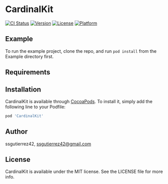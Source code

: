 # CardinalKit

[![CI Status](https://img.shields.io/travis/ssgutierrez42/CardinalKit.svg?style=flat)](https://travis-ci.org/ssgutierrez42/CardinalKit)
[![Version](https://img.shields.io/cocoapods/v/CardinalKit.svg?style=flat)](https://cocoapods.org/pods/CardinalKit)
[![License](https://img.shields.io/cocoapods/l/CardinalKit.svg?style=flat)](https://cocoapods.org/pods/CardinalKit)
[![Platform](https://img.shields.io/cocoapods/p/CardinalKit.svg?style=flat)](https://cocoapods.org/pods/CardinalKit)

## Example

To run the example project, clone the repo, and run `pod install` from the Example directory first.

## Requirements

## Installation

CardinalKit is available through [CocoaPods](https://cocoapods.org). To install
it, simply add the following line to your Podfile:

```ruby
pod 'CardinalKit'
```

## Author

ssgutierrez42, ssgutierrez42@gmail.com

## License

CardinalKit is available under the MIT license. See the LICENSE file for more info.
